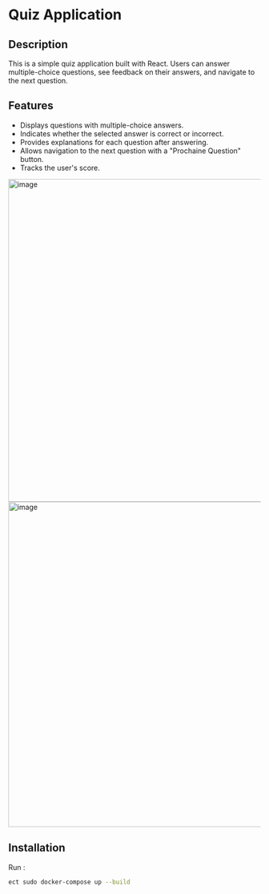 # Quiz Application

## Description

This is a simple quiz application built with React. Users can answer multiple-choice questions, see feedback on their answers, and navigate to the next question.

## Features

- Displays questions with multiple-choice answers.
- Indicates whether the selected answer is correct or incorrect.
- Provides explanations for each question after answering.
- Allows navigation to the next question with a "Prochaine Question" button.
- Tracks the user's score.

<img width="644" alt="image" src="https://github.com/user-attachments/assets/f3455ebd-b0dc-45c5-a841-b53d57cd55a7" />

<img width="649" alt="image" src="https://github.com/user-attachments/assets/24b07872-0c70-4224-9aff-e8ca4e3d1a50" />

## Installation

Run : 
   ```bash
   ect sudo docker-compose up --build
   ````
